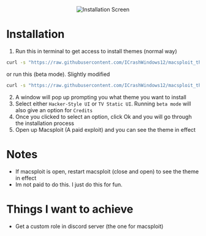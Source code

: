 <p align="center"><img src="https://i.postimg.cc/HsvGM2fh/Screenshot-2024-01-21-at-15-48-26.png" alt="Installation Screen"></p>


# Installation
1. Run this in terminal to get access to install themes (normal way)
```bash
curl -s "https://raw.githubusercontent.com/ICrashWindows12/macsploit_theme_install/main/macsploit_theme_selection.sh" | Bash
```
or run this (beta mode). Slightly modified
```bash
curl -s "https://raw.githubusercontent.com/ICrashWindows12/macsploit_theme_install/main/beta_install.sh" | Bash
```

2. A window will pop up prompting you what theme you want to install
3. Select either `Hacker-Style UI` or `TV Static UI`. Running `beta mode` will also give an option for `Credits`
4. Once you clicked to select an option, click Ok and you will go through the installation process
5. Open up Macsploit (A paid exploit) and you can see the theme in effect

# Notes
- If macsploit is open, restart macsploit (close and open) to see the theme in effect
- Im not paid to do this. I just do this for fun.

# Things I want to achieve
- Get a custom role in discord server (the one for macsploit)

